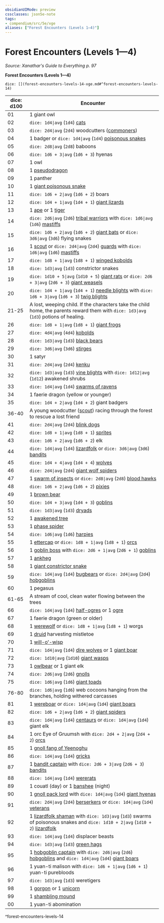 ```yaml
---
obsidianUIMode: preview
cssclasses: json5e-note
tags:
- compendium/src/5e/xge
aliases: ["Forest Encounters (Levels 1—4)"]
---
```

# Forest Encounters (Levels 1—4)
*Source: Xanathar's Guide to Everything p. 97* 

**Forest Encounters (Levels 1—4)**

`dice: [](forest-encounters-levels-14-xge.md#^forest-encounters-levels-14)`

| dice: d100 | Encounter |
|------------|-----------|
| 01 | 1 giant owl |
| 02 | `dice: 1d4\|avg` (`1d4`) [cats](compendium/bestiary/beast/cat.md) |
| 03 | `dice: 2d4\|avg` (`2d4`) woodcutters ([commoners](compendium/bestiary/humanoid/commoner.md)) |
| 04 | 1 badger or `dice: 1d4\|avg` (`1d4`) [poisonous snakes](compendium/bestiary/beast/poisonous-snake.md) |
| 05 | `dice: 2d8\|avg` (`2d8`) baboons |
| 06 | `dice: 1d6 + 3\|avg` (`1d6 + 3`) hyenas |
| 07 | 1 owl |
| 08 | 1 [pseudodragon](compendium/bestiary/dragon/pseudodragon.md) |
| 09 | 1 panther |
| 10 | 1 [giant poisonous snake](compendium/bestiary/beast/giant-poisonous-snake.md) |
| 11 | `dice: 1d6 + 2\|avg` (`1d6 + 2`) boars |
| 12 | `dice: 1d4 + 1\|avg` (`1d4 + 1`) [giant lizards](compendium/bestiary/beast/giant-lizard.md) |
| 13 | 1 [ape](compendium/bestiary/beast/ape.md) or 1 [tiger](compendium/bestiary/beast/tiger.md) |
| 14 | `dice: 2d6\|avg` (`2d6`) [tribal warriors](compendium/bestiary/humanoid/tribal-warrior.md) with `dice: 1d6\|avg` (`1d6`) [mastiffs](compendium/bestiary/beast/mastiff.md) |
| 15 | `dice: 1d6 + 2\|avg` (`1d6 + 2`) [giant bats](compendium/bestiary/beast/giant-bat.md) or `dice: 3d6\|avg` (`3d6`) flying snakes |
| 16 | 1 [scout](compendium/bestiary/humanoid/scout.md) or `dice: 2d4\|avg` (`2d4`) [guards](compendium/bestiary/humanoid/guard.md) with `dice: 1d6\|avg` (`1d6`) [mastiffs](compendium/bestiary/beast/mastiff.md) |
| 17 | `dice: 1d8 + 1\|avg` (`1d8 + 1`) [winged kobolds](compendium/bestiary/humanoid/winged-kobold.md) |
| 18 | `dice: 1d3\|avg` (`1d3`) constrictor snakes |
| 19 | `dice: 1d10 + 5\|avg` (`1d10 + 5`) [giant rats](compendium/bestiary/beast/giant-rat.md) or `dice: 2d6 + 3\|avg` (`2d6 + 3`) [giant weasels](compendium/bestiary/beast/giant-weasel.md) |
| 20 | `dice: 1d4 + 1\|avg` (`1d4 + 1`) [needle blights](compendium/bestiary/plant/needle-blight.md) with `dice: 1d6 + 3\|avg` (`1d6 + 3`) [twig blights](compendium/bestiary/plant/twig-blight.md) |
| 21-25 | A lost, weeping child. If the characters take the child home, the parents reward them with `dice: 1d3\|avg` (`1d3`) potions of healing. |
| 26 | `dice: 1d8 + 1\|avg` (`1d8 + 1`) [giant frogs](compendium/bestiary/beast/giant-frog.md) |
| 27 | `dice: 4d4\|avg` (`4d4`) [kobolds](compendium/bestiary/humanoid/kobold.md) |
| 28 | `dice: 1d3\|avg` (`1d3`) [black bears](compendium/bestiary/beast/black-bear.md) |
| 29 | `dice: 3d6\|avg` (`3d6`) [stirges](compendium/bestiary/beast/stirge.md) |
| 30 | 1 satyr |
| 31 | `dice: 2d4\|avg` (`2d4`) [kenku](compendium/bestiary/humanoid/kenku.md) |
| 32 | `dice: 1d3\|avg` (`1d3`) [vine blights](compendium/bestiary/plant/vine-blight.md) with `dice: 1d12\|avg` (`1d12`) awakened shrubs |
| 33 | `dice: 1d4\|avg` (`1d4`) [swarms of ravens](compendium/bestiary/beast/swarm-of-ravens.md) |
| 34 | 1 faerie dragon (yellow or younger) |
| 35 | `dice: 1d4 + 2\|avg` (`1d4 + 2`) giant badgers |
| 36-40 | A young woodcutter ([scout](compendium/bestiary/humanoid/scout.md)) racing through the forest to rescue a lost friend |
| 41 | `dice: 2d4\|avg` (`2d4`) [blink dogs](compendium/bestiary/fey/blink-dog.md) |
| 42 | `dice: 1d8 + 1\|avg` (`1d8 + 1`) [sprites](compendium/bestiary/fey/sprite.md) |
| 43 | `dice: 1d6 + 2\|avg` (`1d6 + 2`) elk |
| 44 | `dice: 1d4\|avg` (`1d4`) [lizardfolk](compendium/bestiary/humanoid/lizardfolk.md) or `dice: 3d6\|avg` (`3d6`) [bandits](compendium/bestiary/humanoid/bandit.md) |
| 45 | `dice: 1d4 + 4\|avg` (`1d4 + 4`) [wolves](compendium/bestiary/beast/wolf.md) |
| 46 | `dice: 2d4\|avg` (`2d4`) [giant wolf spiders](compendium/bestiary/beast/giant-wolf-spider.md) |
| 47 | 1 [swarm of insects](compendium/bestiary/beast/swarm-of-insects.md) or `dice: 2d8\|avg` (`2d8`) [blood hawks](compendium/bestiary/beast/blood-hawk.md) |
| 48 | `dice: 1d6 + 2\|avg` (`1d6 + 2`) [pixies](compendium/bestiary/fey/pixie.md) |
| 49 | 1 [brown bear](compendium/bestiary/beast/brown-bear.md) |
| 50 | `dice: 1d4 + 3\|avg` (`1d4 + 3`) [goblins](compendium/bestiary/humanoid/goblin.md) |
| 51 | `dice: 1d3\|avg` (`1d3`) [dryads](compendium/bestiary/fey/dryad.md) |
| 52 | 1 [awakened tree](compendium/bestiary/plant/awakened-tree.md) |
| 53 | 1 [phase spider](compendium/bestiary/monstrosity/phase-spider.md) |
| 54 | `dice: 1d6\|avg` (`1d6`) [harpies](compendium/bestiary/monstrosity/harpy.md) |
| 55 | 1 [ettercap](compendium/bestiary/monstrosity/ettercap.md) or `dice: 1d8 + 1\|avg` (`1d8 + 1`) [orcs](compendium/bestiary/humanoid/orc.md) |
| 56 | 1 [goblin boss](compendium/bestiary/humanoid/goblin-boss.md) with `dice: 2d6 + 1\|avg` (`2d6 + 1`) [goblins](compendium/bestiary/humanoid/goblin.md) |
| 57 | 1 [ankheg](compendium/bestiary/monstrosity/ankheg.md) |
| 58 | 1 [giant constrictor snake](compendium/bestiary/beast/giant-constrictor-snake.md) |
| 59 | `dice: 1d4\|avg` (`1d4`) [bugbears](compendium/bestiary/humanoid/bugbear.md) or `dice: 2d4\|avg` (`2d4`) [hobgoblins](compendium/bestiary/humanoid/hobgoblin.md) |
| 60 | 1 pegasus |
| 61-65 | A stream of cool, clean water flowing between the trees |
| 66 | `dice: 1d4\|avg` (`1d4`) [half-ogres](compendium/bestiary/giant/half-ogre-ogrillon.md) or 1 [ogre](compendium/bestiary/giant/ogre.md) |
| 67 | 1 faerie dragon (green or older) |
| 68 | 1 [werewolf](compendium/bestiary/humanoid/werewolf.md) or `dice: 1d8 + 1\|avg` (`1d8 + 1`) worgs |
| 69 | 1 [druid](compendium/bestiary/humanoid/druid.md) harvesting mistletoe |
| 70 | 1 [will-o'-wisp](compendium/bestiary/undead/will-o-wisp.md) |
| 71 | `dice: 1d4\|avg` (`1d4`) [dire wolves](compendium/bestiary/beast/dire-wolf.md) or 1 [giant boar](compendium/bestiary/beast/giant-boar.md) |
| 72 | `dice: 1d10\|avg` (`1d10`) [giant wasps](compendium/bestiary/beast/giant-wasp.md) |
| 73 | 1 [owlbear](compendium/bestiary/monstrosity/owlbear.md) or 1 giant elk |
| 74 | `dice: 2d6\|avg` (`2d6`) [gnolls](compendium/bestiary/humanoid/gnoll.md) |
| 75 | `dice: 1d6\|avg` (`1d6`) [giant toads](compendium/bestiary/beast/giant-toad.md) |
| 76-80 | `dice: 1d6\|avg` (`1d6`) web cocoons hanging from the branches, holding withered carcasses |
| 81 | 1 [wereboar](compendium/bestiary/humanoid/wereboar.md) or `dice: 1d4\|avg` (`1d4`) [giant boars](compendium/bestiary/beast/giant-boar.md) |
| 82 | `dice: 1d6 + 2\|avg` (`1d6 + 2`) [giant spiders](compendium/bestiary/beast/giant-spider.md) |
| 83 | `dice: 1d4\|avg` (`1d4`) [centaurs](compendium/bestiary/monstrosity/centaur.md) or `dice: 1d4\|avg` (`1d4`) giant elk |
| 84 | 1 orc Eye of Gruumsh with `dice: 2d4 + 2\|avg` (`2d4 + 2`) [orcs](compendium/bestiary/humanoid/orc.md) |
| 85 | 1 [gnoll fang of Yeenoghu](compendium/bestiary/fiend/gnoll-fang-of-yeenoghu.md) |
| 86 | `dice: 1d4\|avg` (`1d4`) [gricks](compendium/bestiary/monstrosity/grick.md) |
| 87 | 1 [bandit captain](compendium/bestiary/humanoid/bandit-captain.md) with `dice: 2d6 + 3\|avg` (`2d6 + 3`) [bandits](compendium/bestiary/humanoid/bandit.md) |
| 88 | `dice: 1d4\|avg` (`1d4`) [wererats](compendium/bestiary/humanoid/wererat.md) |
| 89 | 1 couatl (day) or 1 [banshee](compendium/bestiary/undead/banshee.md) (night) |
| 90 | 1 [gnoll pack lord](compendium/bestiary/humanoid/gnoll-pack-lord.md) with `dice: 1d4\|avg` (`1d4`) [giant hyenas](compendium/bestiary/beast/giant-hyena.md) |
| 91 | `dice: 2d4\|avg` (`2d4`) [berserkers](compendium/bestiary/humanoid/berserker.md) or `dice: 1d4\|avg` (`1d4`) [veterans](compendium/bestiary/humanoid/veteran.md) |
| 92 | 1 [lizardfolk shaman](compendium/bestiary/humanoid/lizardfolk-shaman.md) with `dice: 1d3\|avg` (`1d3`) swarms of poisonous snakes and `dice: 1d10 + 2\|avg` (`1d10 + 2`) [lizardfolk](compendium/bestiary/humanoid/lizardfolk.md) |
| 93 | `dice: 1d4\|avg` (`1d4`) displacer beasts |
| 94 | `dice: 1d3\|avg` (`1d3`) [green hags](compendium/bestiary/fey/green-hag.md) |
| 95 | 1 [hobgoblin captain](compendium/bestiary/humanoid/hobgoblin-captain.md) with `dice: 2d6\|avg` (`2d6`) [hobgoblins](compendium/bestiary/humanoid/hobgoblin.md) and `dice: 1d4\|avg` (`1d4`) [giant boars](compendium/bestiary/beast/giant-boar.md) |
| 96 | 1 yuan-ti malison with `dice: 1d6 + 1\|avg` (`1d6 + 1`) yuan-ti purebloods |
| 97 | `dice: 1d3\|avg` (`1d3`) weretigers |
| 98 | 1 [gorgon](compendium/bestiary/monstrosity/gorgon.md) or 1 [unicorn](compendium/bestiary/celestial/unicorn.md) |
| 99 | 1 [shambling mound](compendium/bestiary/plant/shambling-mound.md) |
| 00 | 1 yuan-ti abomination |
^forest-encounters-levels-14